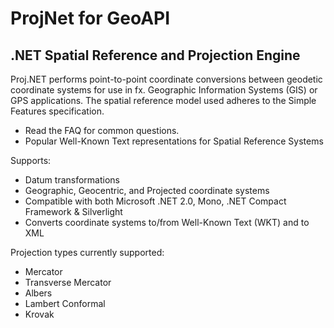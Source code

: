 # ProjNet for GeoAPI
## .NET Spatial Reference and Projection Engine
Proj.NET performs point-to-point coordinate conversions between geodetic coordinate systems for use in fx. Geographic Information Systems (GIS) or GPS applications. The spatial reference model used adheres to the Simple Features specification.
* Read the FAQ for common questions.
* Popular Well-Known Text representations for Spatial Reference Systems

Supports:
* Datum transformations
* Geographic, Geocentric, and Projected coordinate systems
* Compatible with both Microsoft .NET 2.0, Mono, .NET Compact Framework & Silverlight
* Converts coordinate systems to/from Well-Known Text (WKT) and to XML

Projection types currently supported:
* Mercator
* Transverse Mercator
* Albers
* Lambert Conformal
* Krovak
